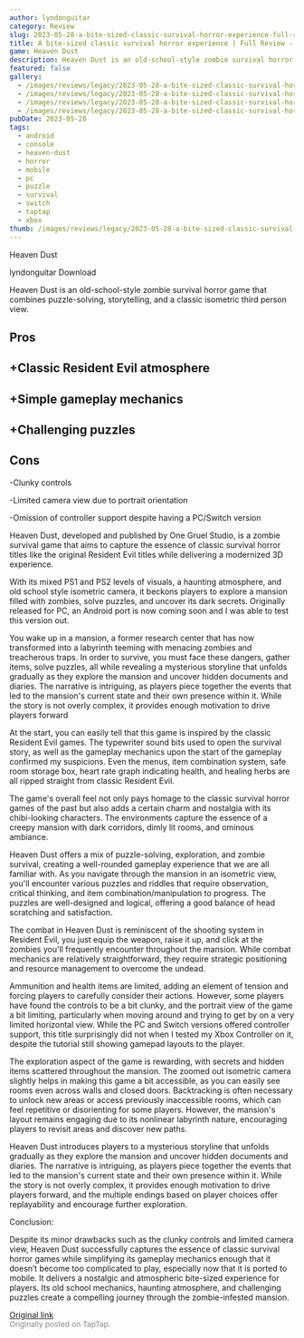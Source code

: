 ```yaml
---
author: lyndonguitar
category: Review
slug: 2023-05-28-a-bite-sized-classic-survival-horror-experience-full-review-heaven-dust
title: A bite-sized classic survival horror experience | Full Review - Heaven Dust
game: Heaven Dust
description: Heaven Dust is an old-school-style zombie survival horror game that combines puzzle-solving, storytelling, and a classic isometric third person view.
featured: false
gallery:
  - /images/reviews/legacy/2023-05-28-a-bite-sized-classic-survival-horror-experience--full-review---heaven-dust-0.avif
  - /images/reviews/legacy/2023-05-28-a-bite-sized-classic-survival-horror-experience--full-review---heaven-dust-1.avif
  - /images/reviews/legacy/2023-05-28-a-bite-sized-classic-survival-horror-experience--full-review---heaven-dust-2.avif
  - /images/reviews/legacy/2023-05-28-a-bite-sized-classic-survival-horror-experience--full-review---heaven-dust-3.avif
pubDate: 2023-05-28
tags:
  - android
  - console
  - heaven-dust
  - horror
  - mobile
  - pc
  - puzzle
  - survival
  - switch
  - taptap
  - xbox
thumb: /images/reviews/legacy/2023-05-28-a-bite-sized-classic-survival-horror-experience--full-review---heaven-dust-0.avif
---
```


Heaven Dust

lyndonguitar
Download

Heaven Dust is an old-school-style zombie survival horror game that combines puzzle-solving, storytelling, and a classic isometric third person view.




## Pros



## +Classic Resident Evil atmosphere


## +Simple gameplay mechanics


## +Challenging puzzles




## Cons


-Clunky controls

-Limited camera view due to portrait orientation

-Omission of controller support despite having a PC/Switch version

Heaven Dust, developed and published by One Gruel Studio, is a zombie survival game that aims to capture the essence of classic survival horror titles like the original Resident Evil titles while delivering a modernized 3D experience.

With its mixed PS1 and PS2 levels of visuals, a haunting atmosphere, and old school style isometric camera, it beckons players to explore a mansion filled with zombies, solve puzzles, and uncover its dark secrets. Originally released for PC, an Android port is now coming soon and I was able to test this version out.

You wake up in a mansion, a former research center that has now transformed into a labyrinth teeming with menacing zombies and treacherous traps. In order to survive, you must face these dangers, gather items, solve puzzles, all while revealing a mysterious storyline that unfolds gradually as they explore the mansion and uncover hidden documents and diaries. The narrative is intriguing, as players piece together the events that led to the mansion's current state and their own presence within it. While the story is not overly complex, it provides enough motivation to drive players forward

At the start, you can easily tell that this game is inspired by the classic Resident Evil games. The typewriter sound bits used to open the survival story, as well as the gameplay mechanics upon the start of the gameplay confirmed my suspicions. Even the menus, item combination system, safe room storage box, heart rate graph indicating health, and healing herbs are all ripped straight from classic Resident Evil.

The game's overall feel not only pays homage to the classic survival horror games of the past but also adds a certain charm and nostalgia with its chibi-looking characters. The environments capture the essence of a creepy mansion with dark corridors, dimly lit rooms, and ominous ambiance.

Heaven Dust offers a mix of puzzle-solving, exploration, and zombie survival, creating a well-rounded gameplay experience that we are all familiar with. As you navigate through the mansion in an isometric view, you'll encounter various puzzles and riddles that require observation, critical thinking, and item combination/manipulation to progress. The puzzles are well-designed and logical, offering a good balance of head scratching and satisfaction.

The combat in Heaven Dust is reminiscent of the shooting system in Resident Evil, you just equip the weapon, raise it up, and click at the zombies you'll frequently encounter throughout the mansion. While combat mechanics are relatively straightforward, they require strategic positioning and resource management to overcome the undead.

Ammunition and health items are limited, adding an element of tension and forcing players to carefully consider their actions. However, some players have found the controls to be a bit clunky, and the portrait view of the game a bit limiting, particularly when moving around and trying to get by on a very limited horizontal view. While the PC and Switch versions offered controller support, this title surprisingly did not when I tested my Xbox Controller on it, despite the tutorial still showing gamepad layouts to the player.

The exploration aspect of the game is rewarding, with secrets and hidden items scattered throughout the mansion. The zoomed out isometric camera slightly helps in making this game a bit accessible, as you can easily see rooms even across walls and closed doors. Backtracking is often necessary to unlock new areas or access previously inaccessible rooms, which can feel repetitive or disorienting for some players. However, the mansion's layout remains engaging due to its nonlinear labyrinth nature, encouraging players to revisit areas and discover new paths.

Heaven Dust introduces players to a mysterious storyline that unfolds gradually as they explore the mansion and uncover hidden documents and diaries. The narrative is intriguing, as players piece together the events that led to the mansion's current state and their own presence within it. While the story is not overly complex, it provides enough motivation to drive players forward, and the multiple endings based on player choices offer replayability and encourage further exploration.

Conclusion:

Despite its minor drawbacks such as the clunky controls and limited camera view, Heaven Dust successfully captures the essence of classic survival horror games while simplifying its gameplay mechanics enough that it doesn’t become too complicated to play, especially now that it is ported to mobile. It delivers a nostalgic and atmospheric bite-sized experience for players. Its old school mechanics, haunting atmosphere, and challenging puzzles create a compelling journey through the zombie-infested mansion.

[Original link](https://www.taptap.io/post/5687898)<br><span style="font-size: 0.95em; color: #888;">Originally posted on TapTap.</span>